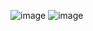 
![image](https://github.com/GuilhermeDrummond/CommentFeed/assets/62438449/6fabde10-4d20-46b3-a09f-17e0b566c187)
![image](https://github.com/GuilhermeDrummond/CommentFeed/assets/62438449/e528c471-b360-4e61-8abd-be27699d3cfb)
